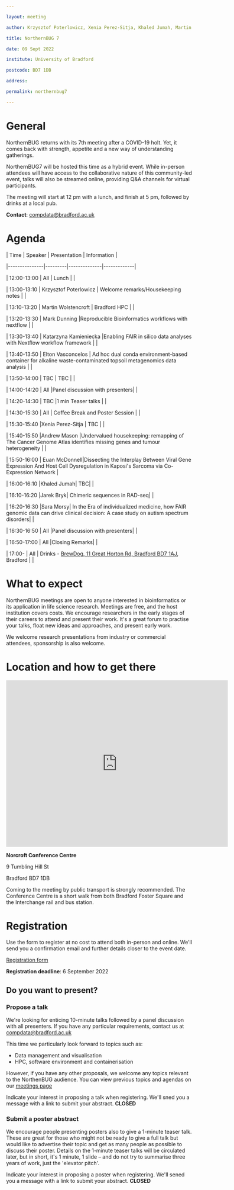 ```yaml
---

layout: meeting

author: Krzysztof Poterlowicz, Xenia Perez-Sitja, Khaled Jumah, Martin Wolstencroft

title: NorthernBUG 7

date: 09 Sept 2022

institute: University of Bradford

postcode: BD7 1DB

address:

permalink: northernbug7

---
```


# General

NorthernBUG returns with its 7th meeting after a COVID-19 holt. Yet, it comes back with strength, appetite and a new way of understanding gatherings.

NorthernBUG7 will be hosted this time as a hybrid event. While in-person attendees will have access to the collaborative nature of this community-led event, talks will also be streamed online, providing Q&A channels for virtual participants.

The meeting will start at 12 pm with a lunch, and finish at 5 pm, followed by drinks at a local pub.

**Contact**: compdata@bradford.ac.uk



# Agenda

 



| Time | Speaker | Presentation | Information |

|---------------|---------|--------------|-------------|

| 12:00-13:00 | All | Lunch | |

| 13:00-13:10 | Krzysztof Poterlowicz | Welcome remarks/Housekeeping notes | |

| 13:10-13:20 | Martin Wolstencroft | Bradford HPC | |

| 13:20-13:30 | Mark Dunning |Reproducible Bioinformatics workflows with nextflow | |

| 13:30-13:40 | Katarzyna Kamieniecka |Enabling FAIR in silico data analyses with Nextflow workflow framework | |

| 13:40-13:50 | Elton Vasconcelos | Ad hoc dual conda environment-based container for alkaline waste-contaminated topsoil metagenomics data analysis | |

| 13:50-14:00 | TBC | TBC | |

| 14:00-14:20 | All |Panel discussion with presenters| |

| 14:20-14:30 | TBC |1 min Teaser talks | |
 
 
| 14:30-15:30 | All | Coffee Break and Poster Session | |

| 15:30-15:40 |Xenia Perez-Sitja | TBC | |

| 15:40-15:50 |Andrew Mason |Undervalued housekeeping: remapping of The Cancer Genome Atlas identifies missing genes and tumour heterogeneity | |

| 15:50-16:00 | Euan McDonnell|Dissecting the Interplay Between Viral Gene Expression And Host Cell Dysregulation in Kaposi's Sarcoma via Co-Expression Network |

| 16:00-16:10 |Khaled Jumah| TBC| |

| 16:10-16:20 |Jarek Bryk| Chimeric sequences in RAD-seq| |

| 16:20-16:30 |Sara Morsy| In the Era of individualized medicine, how FAIR genomic data can drive clinical decision: A case study on autism spectrum disorders| |

| 16:30-16:50 | All |Panel discussion with presenters| |

| 16:50-17:00 | All |Closing Remarks| |

| 17:00- | All | Drinks - [BrewDog, 11 Great Horton Rd, Bradford BD7 1AJ](https://goo.gl/maps/XFsGi3S1AkQXR5Vz6), Bradford | |


<!--
# Speakers

Coming soon

-->

<!--Add speakers here as this template -->

<!-- - [**Krzysztof Poterlowicz** -- University of Bradford](https://www.bradford.ac.uk/staff/KPoterlowicz1)  -->



# What to expect

NorthernBUG meetings are open to anyone interested in bioinformatics or its application in life science research. Meetings are free, and the host institution covers costs. We encourage researchers in the early stages of their careers to attend and present their work. It's a great forum to practise your talks, float new ideas and approaches, and present early work.

We welcome research presentations from industry or commercial attendees, sponsorship is also welcome.



# Location and how to get there

<iframe src="https://www.google.com/maps/embed?pb=!1m14!1m8!1m3!1d589.2117721760941!2d-1.7640385778404277!3d53.79220904252063!3m2!1i1024!2i768!4f13.1!3m3!1m2!1s0x0%3A0x1527cafe37f4a936!2sNorcroft%20Centre!5e0!3m2!1sen!2suk!4v1661351993856!5m2!1sen!2suk" width="600" height="450" style="border:0;" allowfullscreen="" loading="lazy" referrerpolicy="no-referrer-when-downgrade"></iframe>

**Norcroft Conference Centre**

9 Tumbling Hill St

Bradford BD7 1DB

Coming to the meeting by public transport is strongly recommended. The Conference Centre is a short walk from both Bradford Foster Square and the Interchange rail and bus station.



# Registration


Use the form to register at no cost to attend both in-person and online. We'll send you a confirmation email and further details closer to the event date.

[Registration form](https://forms.clickup.com/20526645/f/kjdhn-4408/CKSR1UQII08ERURNX3)

**Registration deadline**: 6 September 2022



## Do you want to present?

### Propose a talk

We're looking for enticing 10-minute talks followed by a panel discussion with all presenters. If you have any particular requirements, contact us at compdata@bradford.ac.uk

This time we particularly look forward to topics such as:

* Data management and visualisation
* HPC, software environment and containerisation

However, if you have any other proposals, we welcome any topics relevant to the NorthenBUG audience. You can view previous topics and agendas on our [meetings page](https://northernbug.github.io/meetings/)

Indicate your interest in proposing a talk when registering. We'll sned you a message with a link to submit your abstract. 
**CLOSED**



### Submit a poster abstract

We encourage people presenting posters also to give a 1-minute teaser talk. These are great for those who might not be ready to give a full talk but would like to advertise their topic and get as many people as possible to discuss their poster. Details on the 1-minute teaser talks will be circulated later, but in short, it's 1 minute, 1 slide – and do not try to summarise three years of work, just the 'elevator pitch'.

Indicate your interest in proposing a poster when registering. We'll sened you a message with a link to submit your abstract. 
**CLOSED**

